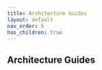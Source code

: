 ```yaml
---
title: Architecture Guides
layout: default
nav_order: 6
has_children: true
---
```


## Architecture Guides
